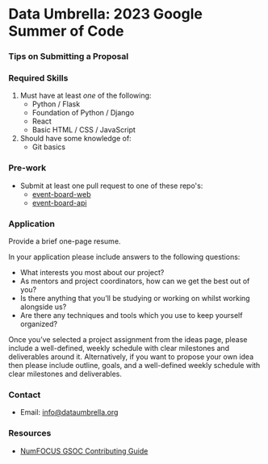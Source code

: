 # Data Umbrella: 2023 Google Summer of Code

### Tips on Submitting a Proposal

### Required Skills
1. Must have at least *one* of the following:  
    - Python / Flask
    - Foundation of Python / Django
    - React 
    - Basic HTML / CSS / JavaScript
2. Should have some knowledge of:
    - Git basics

### Pre-work
- Submit at least one pull request to one of these repo's:
   - [event-board-web](https://github.com/data-umbrella/event-board-web)
   - [event-board-api](https://github.com/data-umbrella/event-board-api)

### Application
Provide a brief one-page resume.

In your application please include answers to the following questions:
- What interests you most about our project?
- As mentors and project coordinators, how can we get the best out of you?
- Is there anything that you’ll be studying or working on whilst working alongside us?
- Are there any techniques and tools which you use to keep yourself organized?

Once you’ve selected a project assignment from the ideas page, please include a well-defined, weekly schedule with clear milestones and deliverables around it. Alternatively, if you want to propose your own idea then please include outline, goals, and a well-defined weekly schedule with clear milestones and deliverables.

### Contact
- Email:  info@dataumbrella.org

### Resources
- [NumFOCUS GSOC Contributing Guide](https://github.com/numfocus/gsoc/blob/master/CONTRIBUTING-students.md)
